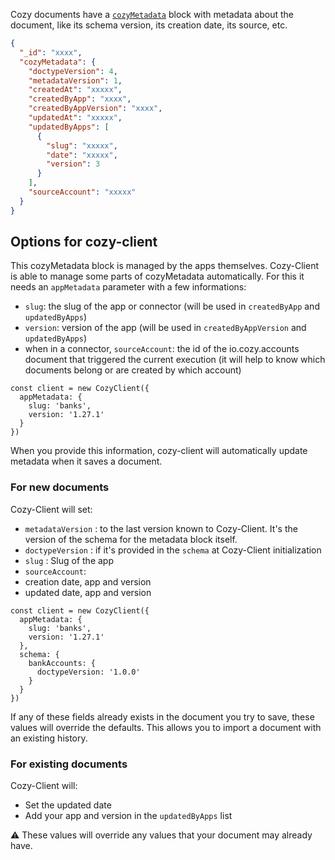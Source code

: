 Cozy documents have a [`cozyMetadata`](https://github.com/cozy/cozy-doctypes/tree/master/docs#document-metadata) block with metadata about the document, like its schema version, its creation date, its source, etc.

```json
{
  "_id": "xxxx",
  "cozyMetadata": {
    "doctypeVersion": 4,
    "metadataVersion": 1,
    "createdAt": "xxxxx",
    "createdByApp": "xxxx",
    "createdByAppVersion": "xxxx",
    "updatedAt": "xxxxx",
    "updatedByApps": [
      {
        "slug": "xxxxx",
        "date": "xxxxx",
        "version": 3
      }
    ],
    "sourceAccount": "xxxxx"
  }
}
```

## Options for cozy-client

This cozyMetadata block is managed by the apps themselves. Cozy-Client is able to manage some parts of cozyMetadata automatically. For this it needs an `appMetadata` parameter with a few informations:

* `slug`: the slug of the app or connector (will be used in `createdByApp` and `updatedByApps`)
* `version`: version of the app (will be used in `createdByAppVersion` and `updatedByApps`)
* when in a connector, `sourceAccount`: the id of the io.cozy.accounts document that triggered the current execution (it will help to know which documents belong or are created by which account)

```
const client = new CozyClient({
  appMetadata: {
    slug: 'banks',
    version: '1.27.1'
  }
})
```

When you provide this information, cozy-client will automatically update metadata when it saves a document.

### For new documents

Cozy-Client will set: 

* `metadataVersion` <string>: to the last version known to Cozy-Client. It's the version of the schema for the metadata block itself.
* `doctypeVersion` <string>: if it's provided in the `schema` at Cozy-Client initialization
* `slug` <string>: Slug of the app
* `sourceAccount`: 
* creation date, app and version
* updated date, app and version
  
```
const client = new CozyClient({
  appMetadata: {
    slug: 'banks',
    version: '1.27.1'
  },
  schema: {
    bankAccounts: {
      doctypeVersion: '1.0.0'
    }
  }
})
```

If any of these fields already exists in the document you try to save, these values will override the defaults. This allows you to import a document with an existing history.

### For existing documents

Cozy-Client will:

* Set the updated date
* Add your app and version in the `updatedByApps` list

⚠️ These values will override any values that your document may already have.

